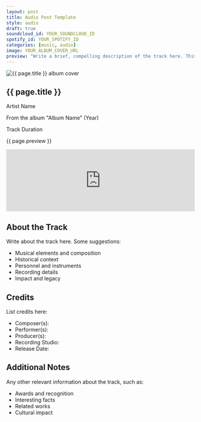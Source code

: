 ```yaml
---
layout: post
title: Audio Post Template
style: audio
draft: true
soundcloud_id: YOUR_SOUNDCLOUD_ID
spotify_id: YOUR_SPOTIFY_ID
categories: [music, audio]
image: YOUR_ALBUM_COVER_URL
preview: "Write a brief, compelling description of the track here. This will appear in the preview section and card view."
---
```


<div class="preview-section">
  <div class="album-info">
    <img src="{{ page.image }}" alt="{{ page.title }} album cover" class="album-cover">
    <div class="track-details">
      <h2>{{ page.title }}</h2>
      <p class="artist">Artist Name</p>
      <p class="album">From the album "Album Name" (Year)</p>
      <p class="duration">Track Duration</p>
      <p class="description">{{ page.preview }}</p>
    </div>
  </div>
</div>

<div class="audio-embed soundcloud-embed">
  <iframe width="100%" 
          height="166" 
          scrolling="no" 
          frameborder="no" 
          allow="autoplay" 
          src="https://w.soundcloud.com/player/?url=https%3A//api.soundcloud.com/tracks/{{ page.soundcloud_id }}&color=%2390B597&auto_play=false&hide_related=true&show_comments=true&show_user=true&show_reposts=false&show_teaser=false">
  </iframe>
</div>

## About the Track

Write about the track here. Some suggestions:
- Musical elements and composition
- Historical context
- Personnel and instruments
- Recording details
- Impact and legacy

## Credits

List credits here:
- Composer(s):
- Performer(s):
- Producer(s):
- Recording Studio:
- Release Date:

## Additional Notes

Any other relevant information about the track, such as:
- Awards and recognition
- Interesting facts
- Related works
- Cultural impact

<!--
TEMPLATE INSTRUCTIONS:

1. Set draft: false when ready to publish
2. Fill in all metadata in the front matter:
   - title: The title of your post
   - soundcloud_id: The ID from your SoundCloud track URL
   - spotify_id: The ID from your Spotify track URL
   - image: URL to the album cover
   - preview: A brief description (1-2 sentences)
   - categories: Relevant categories for the post

3. Replace placeholder content in each section
4. Remove these instructions before publishing
--> 